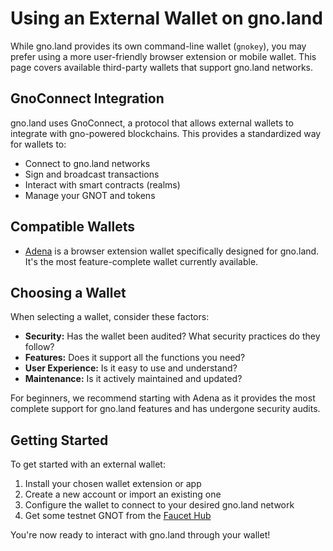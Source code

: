 # Using an External Wallet on gno.land

While gno.land provides its own command-line wallet (`gnokey`), you may prefer
using a more user-friendly browser extension or mobile wallet. This page covers
available third-party wallets that support gno.land networks.

## GnoConnect Integration

gno.land uses GnoConnect, a protocol that allows external wallets to integrate
with gno-powered blockchains. This provides a standardized way for wallets to:

- Connect to gno.land networks
- Sign and broadcast transactions
- Interact with smart contracts (realms)
- Manage your GNOT and tokens

## Compatible Wallets

- [Adena](https://adena.app) is a browser extension wallet specifically designed
  for gno.land. It's the most feature-complete wallet currently available.

## Choosing a Wallet

When selecting a wallet, consider these factors:

- **Security:** Has the wallet been audited? What security practices do they follow?
- **Features:** Does it support all the functions you need?
- **User Experience:** Is it easy to use and understand?
- **Maintenance:** Is it actively maintained and updated?

For beginners, we recommend starting with Adena as it provides the most complete
support for gno.land features and has undergone security audits.

## Getting Started

To get started with an external wallet:

1. Install your chosen wallet extension or app
2. Create a new account or import an existing one
3. Configure the wallet to connect to your desired gno.land network
4. Get some testnet GNOT from the [Faucet Hub](https://faucet.gno.land)

You're now ready to interact with gno.land through your wallet!
